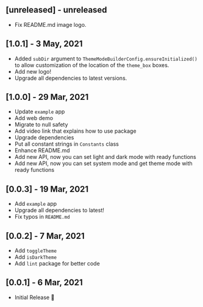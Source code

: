 ## [unreleased] - unreleased

- Fix README.md image logo.

## [1.0.1] - 3 May, 2021

- Added `subDir` argument to `ThemeModeBuilderConfig.ensureInitialized()` to allow customization of the location of the `theme_box` boxes.
- Add new logo!
- Upgrade all dependencies to latest versions.

## [1.0.0] - 29 Mar, 2021

- Update `example` app
- Add web demo
- Migrate to null safety
- Add video link that explains how to use package
- Upgrade dependencies
- Put all constant strings in `Constants` class
- Enhance README.md
- Add new API, now you can set light and dark mode with ready functions
- Add new API, now you can set system mode and get theme mode with ready functions

## [0.0.3] - 19 Mar, 2021

- Add `example` app
- Upgrade all dependencies to latest!
- Fix typos in `README.md`

## [0.0.2] - 7 Mar, 2021

- Add `toggleTheme`
- Add `isDarkTheme`
- Add `lint` package for better code

## [0.0.1] - 6 Mar, 2021

- Initial Release 🚀

